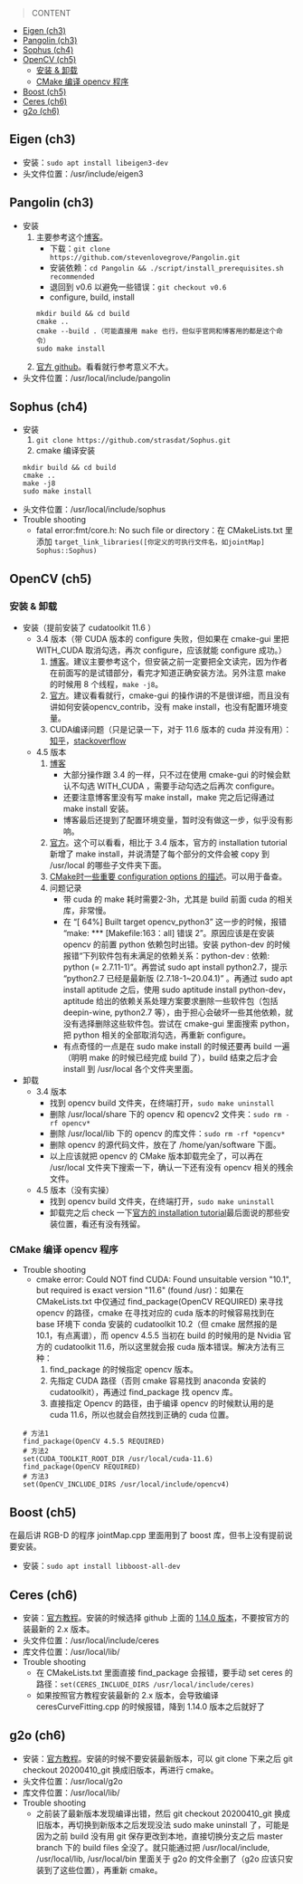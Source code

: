> CONTENT
- [Eigen (ch3)](#eigen-ch3)
- [Pangolin (ch3)](#pangolin-ch3)
- [Sophus (ch4)](#sophus-ch4)
- [OpenCV (ch5)](#opencv-ch5)
	- [安装 & 卸载](#安装--卸载)
	- [CMake 编译 opencv 程序](#cmake-编译-opencv-程序)
- [Boost (ch5)](#boost-ch5)
- [Ceres (ch6)](#ceres-ch6)
- [g2o (ch6)](#g2o-ch6)
## Eigen (ch3)
- 安装：`sudo apt install libeigen3-dev`
- 头文件位置：/usr/include/eigen3

## Pangolin (ch3)
- 安装
	1. 主要参考这个[博客](https://blog.csdn.net/jlm7689235/article/details/122287743)。
		- 下载：`git clone https://github.com/stevenlovegrove/Pangolin.git`
		- 安装依赖：`cd Pangolin && ./script/install_prerequisites.sh recommended`
		- 退回到 v0.6 以避免一些错误：`git checkout v0.6`
		- configure, build, install
        ```
        mkdir build && cd build
        cmake ..
        cmake --build .（可能直接用 make 也行，但似乎官网和博客用的都是这个命令）
        sudo make install
        ```
  2. [官方 github](https://github.com/stevenlovegrove/Pangolin/tree/1ec721d59ff6b799b9c24b8817f3b7ad2c929b83)。看看就行参考意义不大。
- 头文件位置：/usr/local/include/pangolin

## Sophus (ch4)
- 安装
	1. `git clone https://github.com/strasdat/Sophus.git`
	2. cmake 编译安装
    ```
    mkdir build && cd build
    cmake ..
    make -j8
    sudo make install
    ```
- 头文件位置：/usr/local/include/sophus
- Trouble shooting
	- fatal error:fmt/core.h: No such file or directory：在 CMakeLists.txt 里添加 `target_link_libraries([你定义的可执行文件名，如jointMap] Sophus::Sophus)`

## OpenCV (ch5)
### 安装 & 卸载
- 安装（提前安装了 cudatoolkit 11.6 ）
	- 3.4 版本（带 CUDA 版本的 configure 失败，但如果在 cmake-gui 里把 WITH_CUDA 取消勾选，再次 configure，应该就能 configure 成功。）
		1. [博客](https://blog.csdn.net/echoamor/article/details/83022352)。建议主要参考这个，但安装之前一定要把全文读完，因为作者在前面写的是试错部分，看完才知道正确安装方法。另外注意 make 的时候用 8 个线程，`make -j8`。
		2. [官方](https://docs.opencv.org/3.4.3/d7/d9f/tutorial_linux_install.html)。建议看看就行，cmake-gui 的操作讲的不是很详细，而且没有讲如何安装opencv_contrib，没有 make install，也没有配置环境变量。
		3. CUDA编译问题（只是记录一下，对于 11.6 版本的 cuda 并没有用）：[知乎](https://zhuanlan.zhihu.com/p/76737748)，[stackoverflow](https://stackoverflow.com/questions/46584000/cmake-error-variables-are-set-to-notfound)
	- 4.5 版本
		1. [博客](https://blog.csdn.net/echoamor/article/details/83022352)
			- 大部分操作跟 3.4 的一样，只不过在使用 cmake-gui 的时候会默认不勾选 WITH_CUDA ，需要手动勾选之后再次 configure。
			- 还要注意博客里没有写 make install，make 完之后记得通过 make install 安装。
			- 博客最后还提到了配置环境变量，暂时没有做这一步，似乎没有影响。
		2. [官方](https://docs.opencv.org/4.5.5/d7/d9f/tutorial_linux_install.html)。这个可以看看，相比于 3.4 版本，官方的 installation tutorial 新增了 make install，并说清楚了每个部分的文件会被 copy 到 /usr/local 的哪些子文件夹下面。
		3. [CMake时一些重要 configuration options 的描述](https://docs.opencv.org/4.5.5/db/d05/tutorial_config_reference.html#tutorial_config_reference_general_contrib)。可以用于备查。
		4. 问题记录
			- 带 cuda 的 make 耗时需要2-3h，尤其是 build 前面 cuda 的相关库，非常慢。
			- 在 “[ 64%] Built target opencv_python3” 这一步的时候，报错 “make: *** [Makefile:163：all] 错误 2”。原因应该是在安装 opencv 的前置 python 依赖包时出错。安装 python-dev 的时候报错“下列软件包有未满足的依赖关系：python-dev : 依赖: python (= 2.7.11-1)”。再尝试 sudo apt install python2.7，提示 “python2.7 已经是最新版 (2.7.18-1~20.04.1)” 。再通过 sudo apt install aptitude 之后，使用 sudo aptitude install python-dev，aptitude 给出的依赖关系处理方案要求删除一些软件包（包括 deepin-wine, python2.7 等），由于担心会破坏一些其他依赖，就没有选择删除这些软件包。尝试在 cmake-gui 里面搜索 python，把 python 相关的全部取消勾选，再重新 configure。
			- 有点奇怪的一点是在 sudo make install 的时候还要再 build 一遍（明明 make 的时候已经完成 build 了），build 结束之后才会 install 到 /usr/local 各个文件夹里面。
- 卸载
	- 3.4 版本
		- 找到 opencv build 文件夹，在终端打开，`sudo make uninstall`
		- 删除 /usr/local/share 下的 opencv 和 opencv2 文件夹：`sudo rm -rf opencv*`
		- 删除 /usr/local/lib 下的 opencv 的库文件：`sudo rm -rf *opencv*`
		- 删除 opencv 的源代码文件，放在了 /home/yan/software 下面。
		- 以上应该就把 opencv 的 CMake 版本卸载完全了，可以再在 /usr/local 文件夹下搜索一下，确认一下还有没有 opencv 相关的残余文件。
	- 4.5 版本（没有实操）
		- 找到 opencv build 文件夹，在终端打开，`sudo make uninstall`
		- 卸载完之后 check 一下[官方的 installation tutorial](https://docs.opencv.org/4.5.5/d7/d9f/tutorial_linux_install.html)最后面说的那些安装位置，看还有没有残留。

### CMake 编译 opencv 程序
- Trouble shooting
	- cmake error: Could NOT find CUDA: Found unsuitable version "10.1", but required is exact version "11.6" (found /usr)：如果在 CMakeLists.txt 中仅通过 find_package(OpenCV REQUIRED) 来寻找 opencv 的路径，cmake 在寻找对应的 cuda 版本的时候容易找到在 base 环境下 conda 安装的 cudatoolkit 10.2（但 cmake 居然报的是 10.1，有点离谱），而 opencv 4.5.5 当初在 build 的时候用的是 Nvidia 官方的 cudatoolkit 11.6，所以这里就会报 cuda 版本错误。解决方法有三种：
		1. find_package 的时候指定 opencv 版本。
		2. 先指定 CUDA 路径（否则 cmake 容易找到 anaconda 安装的 cudatoolkit），再通过 find_package 找 opencv 库。
		3. 直接指定 Opencv 的路径，由于编译 opencv 的时候默认用的是 cuda 11.6，所以也就会自然找到正确的 cuda 位置。
  ```
  # 方法1
  find_package(OpenCV 4.5.5 REQUIRED)
  # 方法2
  set(CUDA_TOOLKIT_ROOT_DIR /usr/local/cuda-11.6)
  find_package(OpenCV REQUIRED)
  # 方法3
  set(OpenCV_INCLUDE_DIRS /usr/local/include/opencv4)
  ```

## Boost (ch5)
在最后讲 RGB-D 的程序 jointMap.cpp 里面用到了 boost 库，但书上没有提前说要安装。
- 安装：`sudo apt install libboost-all-dev`

## Ceres (ch6)
- 安装：[官方教程](http://www.ceres-solver.org/installation.html#linux)。安装的时候选择 github 上面的 [1.14.0 版本](https://github.com/ceres-solver/ceres-solver/releases/tag/1.14.0)，不要按官方的装最新的 2.x 版本。
- 头文件位置：/usr/local/include/ceres
- 库文件位置：/usr/local/lib/
- Trouble shooting
	- 在 CMakeLists.txt 里面直接 find_package 会报错，要手动 set ceres 的路径：`set(CERES_INCLUDE_DIRS /usr/local/include/ceres)`
	- 如果按照官方教程安装最新的 2.x 版本，会导致编译 ceresCurveFitting.cpp 的时候报错，降到 1.14.0 版本之后就好了

## g2o (ch6)
- 安装：[官方教程](https://github.com/RainerKuemmerle/g2o/tree/9b41a4ea5ade8e1250b9c1b279f3a9c098811b5a#requirements)。安装的时候不要安装最新版本，可以 git clone 下来之后 git checkout 20200410_git 换成旧版本，再进行 cmake。
- 头文件位置：/usr/local/g2o
- 库文件位置：/usr/local/lib/
- Trouble shooting
	- 之前装了最新版本发现编译出错，然后 git checkout 20200410_git 换成旧版本，再切换到新版本之后发现没法 sudo make uninstall 了，可能是因为之前 build 没有用 git 保存更改到本地，直接切换分支之后 master branch 下的 build files 全没了。就只能通过把 /usr/local/include, /usr/local/lib, /usr/local/bin 里面关于 g2o 的文件全删了（g2o 应该只安装到了这些位置），再重新 cmake。